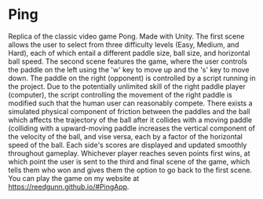 # Ping

Replica of the classic video game Pong. Made with Unity. The first scene allows the user to select from three difficulty levels (Easy, Medium, and Hard), each of which entail a different paddle size, ball size, and horizontal ball speed. The second scene features the game, where the user controls the paddle on the left using the 'w' key to move up and the 's' key to move down. The paddle on the right (opponent) is controlled by a script running in the project. Due to the potentially unlimited skill of the right paddle player (computer), the script controlling the movement of the right paddle is modified such that the human user can reasonably compete. There exists a simulated physical component of friction between the paddles and the ball which affects the trajectory of the ball after it collides with a moving paddle (colliding with a upward-moving paddle increases the vertical component of the velocity of the ball, and vise versa, each by a factor of the horizontal speed of the ball. Each side's scores are displayed and updated smoothly throughout gameplay. Whichever player reaches seven points first wins, at which point the user is sent to the third and final scene of the game, which tells them who won and gives them the option to go back to the first scene. You can play the game on my website at https://reedgunn.github.io/#PingApp.

